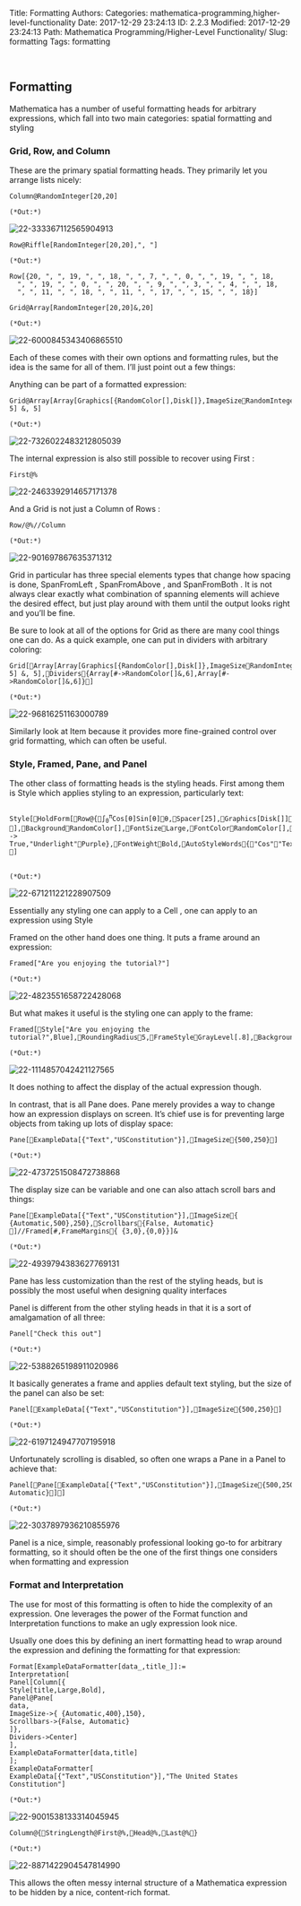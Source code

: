 Title: Formatting
Authors: 
Categories: mathematica-programming,higher-level-functionality
Date: 2017-12-29 23:24:13
ID: 2.2.3
Modified: 2017-12-29 23:24:13
Path: Mathematica Programming/Higher-Level Functionality/
Slug: formatting
Tags: formatting

<a id="formatting" style="width:0;height:0;margin:0;padding:0;">&zwnj;</a>

## Formatting

Mathematica has a number of useful formatting heads for arbitrary expressions, which fall into two main categories: spatial formatting and styling

### Grid, Row, and Column

These are the primary spatial formatting heads. They primarily let you arrange lists nicely:

	Column@RandomInteger[20,20]

	(*Out:*)
	
![22-333367112565904913]({filename}/img/22-333367112565904913.png)

	Row@Riffle[RandomInteger[20,20],", "]

	(*Out:*)
	
	Row[{20, ", ", 19, ", ", 18, ", ", 7, ", ", 0, ", ", 19, ", ", 18, 
	  ", ", 19, ", ", 0, ", ", 20, ", ", 9, ", ", 3, ", ", 4, ", ", 18, 
	  ", ", 11, ", ", 18, ", ", 11, ", ", 17, ", ", 15, ", ", 18}]

	Grid@Array[RandomInteger[20,20]&,20]

	(*Out:*)
	
![22-6000845343406865510]({filename}/img/22-6000845343406865510.png)

Each of these comes with their own options and formatting rules, but the idea is the same for all of them. I’ll just point out a few things:

Anything can be part of a formatted expression:

	Grid@Array[Array[Graphics[{RandomColor[],Disk[]},ImageSizeRandomInteger[{5,20}]]&, 5] &, 5]

	(*Out:*)
	
![22-7326022483212805039]({filename}/img/22-7326022483212805039.png)

The internal expression is also still possible to recover using  First :

	First@%

![22-2463392914657171378]({filename}/img/22-2463392914657171378.png)

And a  Grid  is not just a  Column  of  Rows :

	Row/@%//Column

	(*Out:*)
	
![22-901697867635371312]({filename}/img/22-901697867635371312.png)

Grid  in particular has three special elements types that change how spacing is done,  SpanFromLeft ,  SpanFromAbove , and  SpanFromBoth . It is not always clear exactly what combination of spanning elements will achieve the desired effect, but just play around with them until the output looks right and you’ll be fine.

Be sure to look at all of the options for  Grid  as there are many cool things one can do. As a quick example, one can put in dividers with arbitrary coloring:

	Grid[Array[Array[Graphics[{RandomColor[],Disk[]},ImageSizeRandomInteger[{5,20}]]&, 5] &, 5],Dividers{Array[#->RandomColor[]&,6],Array[#->RandomColor[]&,6]}]

	(*Out:*)
	
![22-96816251163000789]({filename}/img/22-96816251163000789.png)

Similarly look at  Item because it provides more fine-grained control over grid formatting, which can often be useful.

### Style, Framed, Pane, and Panel

The other class of formatting heads is the styling heads. First among them is  Style  which applies styling to an expression, particularly text:

<pre >
<code>
Style[HoldForm[Row@{∫<sub>0</sub><sup>π</sup>Cos[θ]Sin[θ]θ,Spacer[25],Graphics[Disk[]]}],BackgroundRandomColor[],FontSizeLarge,FontColorRandomColor[],FontFamilyRandomChoice@$FontFamilies,FontVariations{"Underline" -> True,"Underlight"Purple},FontWeightBold,AutoStyleWords{"Cos""Text","Sin""Section"}]
</code>
</pre>

	(*Out:*)
	
![22-671211221228907509]({filename}/img/22-671211221228907509.png)

Essentially any styling one can apply to a  Cell , one can apply to an expression using  Style

Framed  on the other hand does one thing. It puts a frame around an expression:

	Framed["Are you enjoying the tutorial?"]

	(*Out:*)
	
![22-4823551658722428068]({filename}/img/22-4823551658722428068.png)

But what makes it useful is the styling one can apply to the frame:

	Framed[Style["Are you enjoying the tutorial?",Blue],RoundingRadius5,FrameStyleGrayLevel[.8],BackgroundLightBlue]

	(*Out:*)
	
![22-1114857042421127565]({filename}/img/22-1114857042421127565.png)

It does nothing to affect the display of the actual expression though.

In contrast, that is all  Pane  does.  Pane  merely provides a way to change how an expression displays on screen. It’s chief use is for preventing large objects from taking up lots of display space:

	Pane[ExampleData[{"Text","USConstitution"}],ImageSize{500,250}]

	(*Out:*)
	
![22-4737251508472738868]({filename}/img/22-4737251508472738868.png)

The display size can be variable and one can also attach scroll bars and things:

	Pane[ExampleData[{"Text","USConstitution"}],ImageSize{ {Automatic,500},250},Scrollbars{False, Automatic}]//Framed[#,FrameMargins{ {3,0},{0,0}}]&

	(*Out:*)
	
![22-4939794383627769131]({filename}/img/22-4939794383627769131.png)

Pane  has less customization than the rest of the styling heads, but is possibly the most useful when designing quality interfaces

Panel  is different from the other styling heads in that it is a sort of amalgamation of all three:

	Panel["Check this out"]

	(*Out:*)
	
![22-5388265198911020986]({filename}/img/22-5388265198911020986.png)

It basically generates a frame and applies default text styling, but the size of the panel can also be set:

	Panel[ExampleData[{"Text","USConstitution"}],ImageSize{500,250}]

	(*Out:*)
	
![22-6197124947707195918]({filename}/img/22-6197124947707195918.png)

Unfortunately scrolling is disabled, so often one wraps a  Pane  in a  Panel  to achieve that:

	Panel[Pane[ExampleData[{"Text","USConstitution"}],ImageSize{500,250},Scrollbars{False, Automatic}]]

	(*Out:*)
	
![22-3037897936210855976]({filename}/img/22-3037897936210855976.png)

Panel  is a nice, simple, reasonably professional looking go-to for arbitrary formatting, so it should often be the one of the first things one considers when formatting and expression

### Format and Interpretation

The use for most of this formatting is often to hide the complexity of an expression. One leverages the power of the  Format  function and  Interpretation  functions to make an ugly expression look nice.

Usually one does this by defining an inert formatting head to wrap around the expression and defining the formatting for that expression:

	Format[ExampleDataFormatter[data_,title_]]:=
	Interpretation[
	Panel[Column[{
	Style[title,Large,Bold],
	Panel@Pane[
	data,
	ImageSize->{ {Automatic,400},150},
	Scrollbars->{False, Automatic}
	]},
	Dividers->Center]
	],
	ExampleDataFormatter[data,title]
	];
	ExampleDataFormatter[
	ExampleData[{"Text","USConstitution"}],"The United States Constitution"]

	(*Out:*)
	
![22-9001538133314045945]({filename}/img/22-9001538133314045945.png)

	Column@{StringLength@First@%,Head@%,Last@%}

	(*Out:*)
	
![22-8871422904547814990]({filename}/img/22-8871422904547814990.png)

This allows the often messy internal structure of a Mathematica expression to be hidden by a nice, content-rich format.